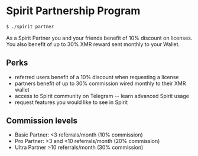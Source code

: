 # Spirit Partnership Program

```bash
$ ./spirit partner
```
As a Spirit Partner you and your friends benefit of 10% discount on licenses.
You also benefit of up to 30% XMR reward sent monthly to your Wallet.

## Perks
- referred users benefit of a 10% discount when requesting a license
- partners benefit of up to 30% commission wired monthly to their XMR wallet
- access to Spirit community on Telegram -- learn advanced Spirit usage
- request features you would like to see in Spirit

## Commission levels
- Basic Partner: <3 referrals/month (10% commission)
- Pro Partner: >3 and <10 referrals/month (20% commission)
- Ultra Partner >10 referrals/month (30% commission)
